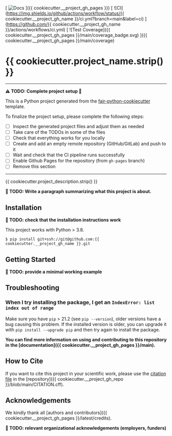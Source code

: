 [
![Docs](https://img.shields.io/badge/read-docs-success)
]({{ cookiecutter.__project_gh_pages }})
[
![CI](https://img.shields.io/github/actions/workflow/status/{{ cookiecutter.__project_gh_name }}/ci.yml?branch=main&label=ci)
](https://github.com/{{ cookiecutter.__project_gh_name }}/actions/workflows/ci.yml)
[
![Test Coverage]({{ cookiecutter.__project_gh_pages }}/main/coverage_badge.svg)
]({{ cookiecutter.__project_gh_pages }}/main/coverage)

<!-- --8<-- [start:abstract] -->
# {{ cookiecutter.project_name.strip() }}

----
**:warning: TODO: Complete project setup :construction:**

This is a Python project generated from the
[fair-python-cookiecutter](https://github.com/Materials-Data-Science-and-Informatics/fair-python-cookiecutter)
template.

To finalize the project setup, please complete the following steps:

- [ ] Inspect the generated project files and adjust them as needed
- [ ] Take care of the TODOs in some of the files
- [ ] Check that everything works for you locally
- [ ] Create and add an empty remote repository (GitHub/GitLab) and push to it
- [ ] Wait and check that the CI pipeline runs successfully
- [ ] Enable Github Pages for the repository (from `gh-pages` branch)
- [ ] Remove this section
----

{{ cookiecutter.project_description.strip() }}

**:construction: TODO: Write a paragraph summarizing what this project is about.**

<!-- --8<-- [end:abstract] -->
<!-- --8<-- [start:quickstart] -->

## Installation

**:construction: TODO: check that the installation instructions work**

This project works with Python > 3.8.

```
$ pip install git+ssh://git@github.com:{{ cookiecutter.__project_gh_name }}.git
```

## Getting Started


**:construction: TODO: provide a minimal working example**

<!-- --8<-- [end:quickstart] -->

## Troubleshooting

### When I try installing the package, I get an `IndexError: list index out of range`

Make sure you have `pip` > 21.2 (see `pip --version`), older versions have a bug causing
this problem. If the installed version is older, you can upgrade it with
`pip install --upgrade pip` and then try again to install the package.

**You can find more information on using and contributing to this repository in the
[documentation]({{ cookiecutter.__project_gh_pages }}/main).**

<!-- --8<-- [start:citation] -->

## How to Cite

If you want to cite this project in your scientific work,
please use the [citation file](https://citation-file-format.github.io/)
in the [repository]({{ cookiecutter.__project_gh_repo }}/blob/main/CITATION.cff).

<!-- --8<-- [end:citation] -->
<!-- --8<-- [start:acknowledgements] -->

## Acknowledgements

We kindly thank all
[authors and contributors]({{ cookiecutter.__project_gh_pages }}/latest/credits).

**:construction: TODO: relevant organizational acknowledgements (employers, funders)**

<!-- --8<-- [end:acknowledgements] -->
